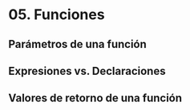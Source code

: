 # 05. Funciones

## Parámetros de una función

## Expresiones vs. Declaraciones

## Valores de retorno de una función
